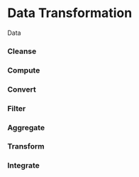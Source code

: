 # Data Transformation
Data 


### Cleanse
### Compute
### Convert
### Filter
### Aggregate
### Transform
### Integrate
